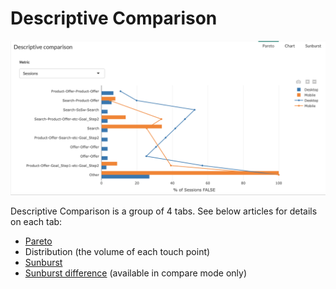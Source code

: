 # Descriptive Comparison

![descriptive comparison](images/descriptive_comparison.png)

Descriptive Comparison is a group of 4 tabs. See below articles for details on each tab:

* [Pareto](journey/web_application/dashboard/pareto.md)
* Distribution (the volume of each touch point)
* [Sunburst](journey/web_application/dashboard/sunburst.md)
* [Sunburst difference](journey/web_application/dashboard/sunburst_diff.md) (available in compare mode only)
